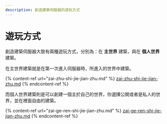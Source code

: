 ```yaml
---
description: 創造建築伺服器的遊玩方式
---
```


# 遊玩方式

創造建築伺服器大致有兩種遊玩方式，分別為：在 **主世界** 建築，與在 **個人世界** 建築。

在主世界建築就是在第一次進入伺服器時，所進入的世界中建築。

{% content-ref url="zai-zhu-shi-jie-jian-zhu.md" %}
[zai-zhu-shi-jie-jian-zhu.md](zai-zhu-shi-jie-jian-zhu.md)
{% endcontent-ref %}

而個人世界建築則是可以創建一個主於自己的世界，你選擇公開或者是私人的世界，並在裡面自由的建築。

{% content-ref url="zai-ge-ren-shi-jie-jian-zhu.md" %}
[zai-ge-ren-shi-jie-jian-zhu.md](zai-ge-ren-shi-jie-jian-zhu.md)
{% endcontent-ref %}

